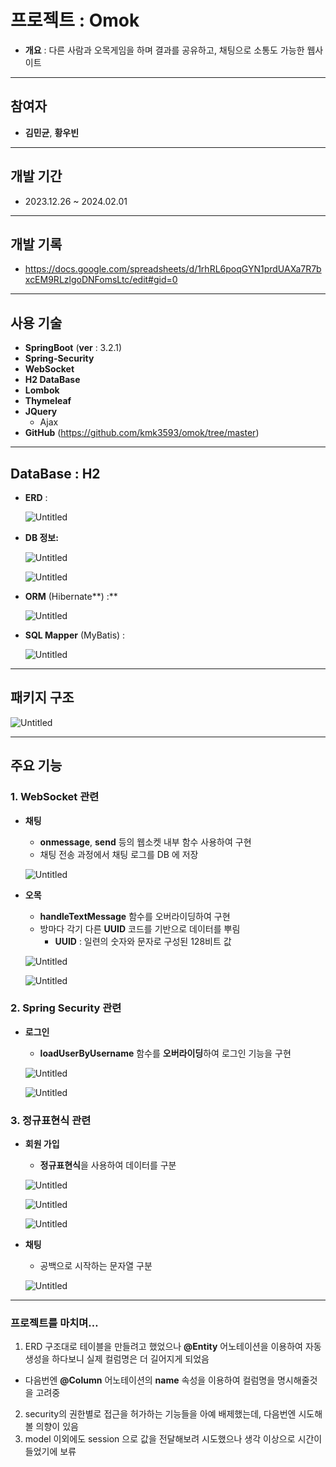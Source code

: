 # 프로젝트 : Omok

- **개요** : 다른 사람과 오목게임을 하며 결과를 공유하고, 채팅으로 소통도 가능한 웹사이트

---

## 참여자

- **김민균**, **황우빈**

---

## 개발 기간

- 2023.12.26 ~ 2024.02.01

---

## 개발 기록

- https://docs.google.com/spreadsheets/d/1rhRL6poqGYN1prdUAXa7R7bxcEM9RLzlgoDNFomsLtc/edit#gid=0

---

## 사용 기술

- **SpringBoot** (**ver** : 3.2.1)
- **Spring-Security**
- **WebSocket**
- **H2 DataBase**
- **Lombok**
- **Thymeleaf**
- **JQuery**
    - Ajax
- **GitHub** (https://github.com/kmk3593/omok/tree/master)

---

## DataBase : H2

- **ERD** :
    
    ![Untitled](https://github.com/kmk3593/omok/assets/81403633/90604b42-5be8-49c1-b963-2badb7814830)
    
- **DB 정보:**

    ![Untitled](https://github.com/kmk3593/omok/assets/81403633/8dabb3d8-a929-4018-831d-3d2d004f560a)

    ![Untitled](https://github.com/kmk3593/omok/assets/81403633/67a3c916-4e92-4e20-8852-349bfcf7ed2e)

- **ORM** (Hibernate**) :**
    
    ![Untitled](https://github.com/kmk3593/omok/assets/81403633/26de4461-7f83-4387-8a5a-2770c3bab93f)

    
- **SQL Mapper** (MyBatis) :
    
    ![Untitled](https://github.com/kmk3593/omok/assets/81403633/526eff22-ddb4-40d2-ad45-e66e83e5c5c9)

    

---

## 패키지 구조

![Untitled](https://github.com/kmk3593/omok/assets/81403633/82e6248b-163e-4bd4-afe2-1ba41635de2b)

---

## 주요 기능

### 1. WebSocket 관련

- **채팅**
    - **onmessage**, **send** 등의 웹소켓 내부 함수 사용하여 구현
    - 채팅 전송 과정에서 채팅 로그를 DB 에 저장

    ![Untitled](https://github.com/kmk3593/omok/assets/81403633/aba723d3-c03c-48f4-8f9f-abf356efd9ad)

- **오목**
    - **handleTextMessage** 함수를 오버라이딩하여 구현
    - 방마다 각기 다른 **UUID** 코드를 기반으로 데이터를 뿌림
        - **UUID** : 일련의 숫자와 문자로 구성된 128비트 값
    
    ![Untitled](https://github.com/kmk3593/omok/assets/81403633/c34ccc55-b030-4dab-b8b9-7e1ff16ad2bd)
    
    ![Untitled](https://github.com/kmk3593/omok/assets/81403633/5a742f98-14a3-4b29-97e8-efa33beab1da)
    

### 2. Spring Security 관련

- **로그인**
    - **loadUserByUsername** 함수를 **오버라이딩**하여 로그인 기능을 구현
    
    ![Untitled](https://github.com/kmk3593/omok/assets/81403633/52f0a547-1d43-4d89-9ebd-a7f1208b1e38)
    
    ![Untitled](https://github.com/kmk3593/omok/assets/81403633/f7793950-1817-402f-87cb-354587b462e8)
    

### 3. 정규표현식 관련

- **회원 가입**
    - **정규표현식**을 사용하여 데이터를 구분
    
    ![Untitled](https://github.com/kmk3593/omok/assets/81403633/42bedaef-d1aa-4f25-847a-902d69f56813)
    
    ![Untitled](https://github.com/kmk3593/omok/assets/81403633/7bd1441d-51ec-4ac8-ae57-5fac01fac1cd)
    
    ![Untitled](https://github.com/kmk3593/omok/assets/81403633/cae1988f-6e75-4846-9152-bdc45ad07e43)
    
- **채팅**
    - 공백으로 시작하는 문자열 구분

    ![Untitled](https://github.com/kmk3593/omok/assets/81403633/4ad4974a-3d1b-4d4f-b537-161347d900c1)

---

### 프로젝트를 마치며…

1. ERD 구조대로 테이블을 만들려고 했었으나 **@Entity** 어노테이션을 이용하여 자동 생성을 하다보니 실제 컬럼명은 더 길어지게 되었음
- 다음번엔 **@Column** 어노테이션의 **name** 속성을 이용하여 컬럼명을 명시해줄것을 고려중
2. security의 권한별로 접근을 허가하는 기능들을 아예 배제했는데, 다음번엔 시도해볼 의향이 있음
3. model 이외에도 session 으로 값을 전달해보려 시도했으나 생각 이상으로 시간이 들었기에 보류

